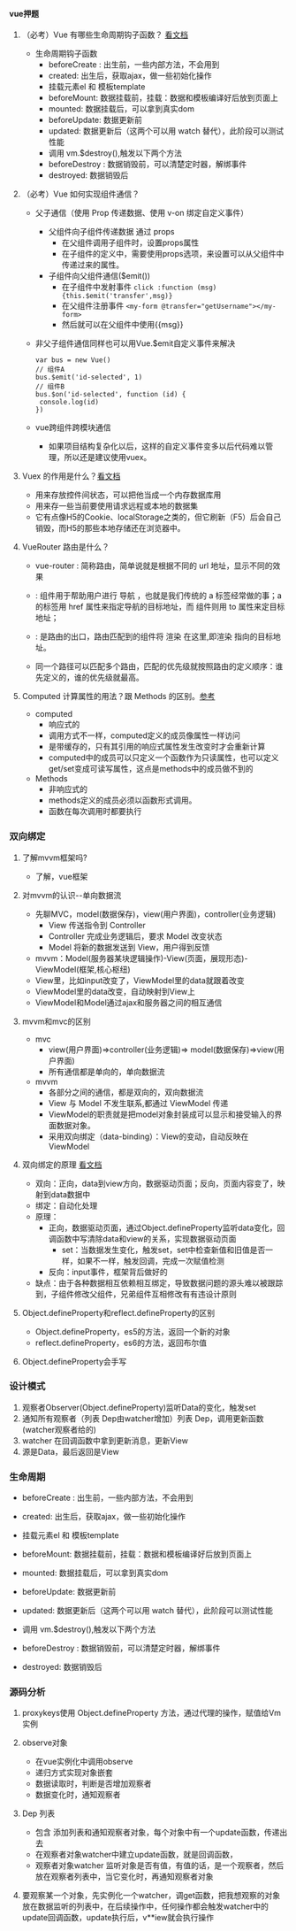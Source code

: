 #### vue押题
1. （必考）Vue 有哪些生命周期钩子函数？ [看文档](https://cn.vuejs.org/v2/api/#选项-生命周期钩子)
    - 生命周期钩子函数
        - beforeCreate : 出生前，一些内部方法，不会用到
        - created: 出生后，获取ajax，做一些初始化操作
        - 挂载元素el 和 模板template       
        - beforeMount: 数据挂载前，挂载：数据和模板编译好后放到页面上
        - mounted: 数据挂载后，可以拿到真实dom        
        - beforeUpdate: 数据更新前
        - updated: 数据更新后（这两个可以用 watch 替代），此阶段可以测试性能        
        - 调用 vm.$destroy(),触发以下两个方法
        - beforeDestroy : 数据销毁前，可以清楚定时器，解绑事件
        - destroyed: 数据销毁后

2. （必考）Vue 如何实现组件通信？
    - 父子通信（使用 Prop 传递数据、使用 v-on 绑定自定义事件）
        - 父组件向子组件传递数据 通过 props
            - 在父组件调用子组件时，设置props属性
            - 在子组件的定义中，需要使用props选项，来设置可以从父组件中传递过来的属性。
        - 子组件向父组件通信($emit())
            - 在子组件中发射事件  `click :function (msg) {this.$emit('transfer',msg)}`
            - 在父组件注册事件 `<my-form @transfer="getUsername"></my-form>`
            - 然后就可以在父组件中使用{{msg}}
            
    - 非父子组件通信同样也可以用Vue.$emit自定义事件来解决
        
        ```
        var bus = new Vue()
        // 组件A
        bus.$emit('id-selected', 1)
        // 组件B
        bus.$on('id-selected', function (id) {
         console.log(id)
        })
        ```
     
     - vue跨组件跨模块通信
        - 如果项目结构复杂化以后，这样的自定义事件变多以后代码难以管理，所以还是建议使用vuex。 
    
3. Vuex 的作用是什么？[看文档](https://vuex.vuejs.org/zh-cn/intro.html)
    - 用来存放控件间状态，可以把他当成一个内存数据库用
    - 用来存一些当前要使用请求远程或本地的数据集
    - 它有点像H5的Cookie、localStorage之类的，但它刷新（F5）后会自己销毁，而H5的那些本地存储还在浏览器中。
    
4. VueRouter 路由是什么？
    - vue-router : 简称路由，简单说就是根据不同的 url 地址，显示不同的效果

    - <router-link>: 组件用于帮助用户进行 导航 ，也就是我们传统的 a 标签经常做的事；a 的标签用 href 属性来指定导航的目标地址，而 <router-link> 组件则用 to 属性来定目标地址；
    
    - <router-view> : 是路由的出口，路由匹配到的组件将 渲染 在这里,即渲染 <router-link>指向的目标地址。
    
    - 同一个路径可以匹配多个路由，匹配的优先级就按照路由的定义顺序：谁先定义的，谁的优先级就最高。
        
6. Computed 计算属性的用法？跟 Methods 的区别。[参考](https://zhuanlan.zhihu.com/p/33778594)
    - computed
        - 响应式的
        - 调用方式不一样，computed定义的成员像属性一样访问
        - 是带缓存的，只有其引用的响应式属性发生改变时才会重新计算
        - computed中的成员可以只定义一个函数作为只读属性，也可以定义get/set变成可读写属性，这点是methods中的成员做不到的
    - Methods
        - 非响应式的
        - methods定义的成员必须以函数形式调用。
        - 函数在每次调用时都要执行

### 双向绑定
1. 了解mvvm框架吗?
    - 了解，vue框架
2. 对mvvm的认识--单向数据流
    - 先聊MVC，model(数据保存)，view(用户界面)，controller(业务逻辑)
        - View 传送指令到 Controller
        - Controller 完成业务逻辑后，要求 Model 改变状态
        - Model 将新的数据发送到 View，用户得到反馈
    - mvvm：Model(服务器某块逻辑操作)-View(页面，展现形态)-ViewModel(框架,核心枢纽)
    - View里，比如input改变了，ViewModel里的data就跟着改变
    - ViewModel里的data改变，自动映射到View上
    - ViewModel和Model通过ajax和服务器之间的相互通信
3. mvvm和mvc的区别
    - mvc
        - view(用户界面)=>controller(业务逻辑)=> model(数据保存)=>view(用户界面)
        - 所有通信都是单向的，单向数据流
    - mvvm
        - 各部分之间的通信，都是双向的，双向数据流
        - View 与 Model 不发生联系,都通过 ViewModel 传递
        - ViewModel的职责就是把model对象封装成可以显示和接受输入的界面数据对象。
        - 采用双向绑定（data-binding）：View的变动，自动反映在 ViewModel
4. 双向绑定的原理 [看文档](https://cn.vuejs.org/v2/guide/reactivity.html)
    - 双向：正向，data到view方向，数据驱动页面；反向，页面内容变了，映射到data数据中
    - 绑定：自动化处理
    - 原理：
        - 正向，数据驱动页面，通过Object.defineProperty监听data变化，回调函数中写清除data和view的关系，实现数据驱动页面
            - set：当数据发生变化，触发set，set中检查新值和旧值是否一样，如果不一样，触发回调，完成一次赋值检测
        - 反向：input事件，框架背后做好的
    - 缺点：由于各种数据相互依赖相互绑定，导致数据问题的源头难以被跟踪到，子组件修改父组件，兄弟组件互相修改有有违设计原则
    
5. Object.defineProperty和reflect.defineProperty的区别
    - Object.defineProperty，es5的方法，返回一个新的对象
    - reflect.defineProperty，es6的方法，返回布尔值
6. Object.defineProperty会手写

### 设计模式
1. 观察者Observer(Object.defineProperty)监听Data的变化，触发set
2. 通知所有观察者（列表 Dep由watcher增加）列表 Dep，调用更新函数(watcher观察者给的)
3. watcher 在回调函数中拿到更新消息，更新View
4. 源是Data，最后返回是View

### 生命周期
- beforeCreate : 出生前，一些内部方法，不会用到
- created: 出生后，获取ajax，做一些初始化操作

- 挂载元素el 和 模板template

- beforeMount: 数据挂载前，挂载：数据和模板编译好后放到页面上
- mounted: 数据挂载后，可以拿到真实dom

- beforeUpdate: 数据更新前
- updated: 数据更新后（这两个可以用 watch 替代），此阶段可以测试性能

- 调用 vm.$destroy(),触发以下两个方法
- beforeDestroy : 数据销毁前，可以清楚定时器，解绑事件
- destroyed: 数据销毁后

### 源码分析
1. proxykeys使用 Object.defineProperty 方法，通过代理的操作，赋值给Vm实例
2. observe对象
    - 在vue实例化中调用observe
    - 递归方式实现对象嵌套
    - 数据读取时，判断是否增加观察者
    - 数据变化时，通知观察者

3. Dep 列表
    - 包含 添加列表和通知观察者对象，每个对象中有一个update函数，传递出去
    - 在观察者对象watcher中建立update函数，就是回调函数，
    - 观察者对象watcher 监听对象是否有值，有值的话，是一个观察者，然后放在观察者列表中，当它变化时，再通知观察者对象
4. 要观察某一个对象，先实例化一个watcher，调get函数，把我想观察的对象放在数据监听的列表中，在后续操作中，任何操作都会触发watcher中的update回调函数，update执行后，v**iew就会执行操作


